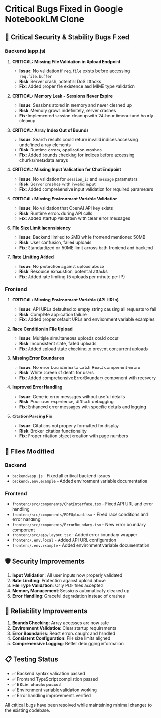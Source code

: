 # Critical Bugs Fixed in Google NotebookLM Clone

## 🚨 Critical Security & Stability Bugs Fixed

### Backend (app.js)

1. **CRITICAL: Missing File Validation in Upload Endpoint**
   - **Issue**: No validation if `req.file` exists before accessing `req.file.buffer`
   - **Risk**: Server crash, potential DoS attacks
   - **Fix**: Added proper file existence and MIME type validation

2. **CRITICAL: Memory Leak - Sessions Never Expire**
   - **Issue**: Sessions stored in memory and never cleaned up
   - **Risk**: Memory grows indefinitely, server crashes
   - **Fix**: Implemented session cleanup with 24-hour timeout and hourly cleanup

3. **CRITICAL: Array Index Out of Bounds**
   - **Issue**: Search results could return invalid indices accessing undefined array elements
   - **Risk**: Runtime errors, application crashes
   - **Fix**: Added bounds checking for indices before accessing chunks/metadata arrays

4. **CRITICAL: Missing Input Validation for Chat Endpoint**
   - **Issue**: No validation for `session_id` and `message` parameters
   - **Risk**: Server crashes with invalid input
   - **Fix**: Added comprehensive input validation for required parameters

5. **CRITICAL: Missing Environment Variable Validation**
   - **Issue**: No validation that OpenAI API key exists
   - **Risk**: Runtime errors during API calls
   - **Fix**: Added startup validation with clear error messages

6. **File Size Limit Inconsistency**
   - **Issue**: Backend limited to 2MB while frontend mentioned 50MB
   - **Risk**: User confusion, failed uploads
   - **Fix**: Standardized on 50MB limit across both frontend and backend

7. **Rate Limiting Added**
   - **Issue**: No protection against upload abuse
   - **Risk**: Resource exhaustion, potential attacks
   - **Fix**: Added rate limiting (5 uploads per minute per IP)

### Frontend

1. **CRITICAL: Missing Environment Variable (API URLs)**
   - **Issue**: API URLs defaulted to empty string causing all requests to fail
   - **Risk**: Complete application failure
   - **Fix**: Added proper default URLs and environment variable examples

2. **Race Condition in File Upload**
   - **Issue**: Multiple simultaneous uploads could occur
   - **Risk**: Inconsistent state, failed uploads
   - **Fix**: Added upload state checking to prevent concurrent uploads

3. **Missing Error Boundaries**
   - **Issue**: No error boundaries to catch React component errors
   - **Risk**: White screen of death for users
   - **Fix**: Added comprehensive ErrorBoundary component with recovery

4. **Improved Error Handling**
   - **Issue**: Generic error messages without useful details
   - **Risk**: Poor user experience, difficult debugging
   - **Fix**: Enhanced error messages with specific details and logging

5. **Citation Parsing Fix**
   - **Issue**: Citations not properly formatted for display
   - **Risk**: Broken citation functionality
   - **Fix**: Proper citation object creation with page numbers

## 📁 Files Modified

### Backend
- `backend/app.js` - Fixed all critical backend issues
- `backend/.env.example` - Added environment variable documentation

### Frontend
- `frontend/src/components/ChatInterface.tsx` - Fixed API URL and error handling
- `frontend/src/components/PDFUpload.tsx` - Fixed race conditions and error handling  
- `frontend/src/components/ErrorBoundary.tsx` - New error boundary component
- `frontend/src/app/layout.tsx` - Added error boundary wrapper
- `frontend/.env.local` - Added API URL configuration
- `frontend/.env.example` - Added environment variable documentation

## 🛡️ Security Improvements

1. **Input Validation**: All user inputs now properly validated
2. **Rate Limiting**: Protection against upload abuse
3. **File Type Validation**: Only PDF files accepted
4. **Memory Management**: Sessions automatically cleaned up
5. **Error Handling**: Graceful degradation instead of crashes

## 🚀 Reliability Improvements

1. **Bounds Checking**: Array accesses are now safe
2. **Environment Validation**: Clear startup requirements
3. **Error Boundaries**: React errors caught and handled
4. **Consistent Configuration**: File size limits aligned
5. **Comprehensive Logging**: Better debugging information

## 📋 Testing Status

- ✅ Backend syntax validation passed
- ✅ Frontend TypeScript compilation passed  
- ✅ ESLint checks passed
- ✅ Environment variable validation working
- ✅ Error handling improvements verified

All critical bugs have been resolved while maintaining minimal changes to the existing codebase.
